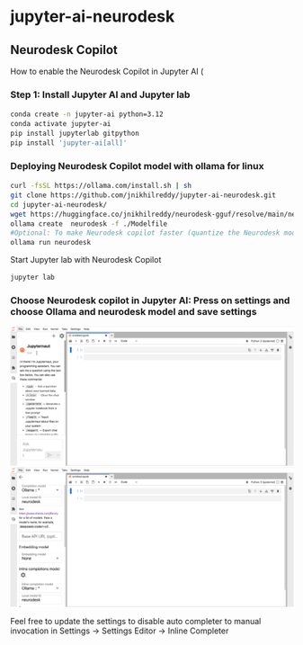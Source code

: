 # jupyter-ai-neurodesk

## Neurodesk Copilot 

How to enable the Neurodesk Copilot in Jupyter AI  (

### Step 1: Install Jupyter AI and Jupyter lab

```bash
conda create -n jupyter-ai python=3.12
conda activate jupyter-ai
pip install jupyterlab gitpython
pip install 'jupyter-ai[all]'
```

### Deploying Neurodesk Copilot model with ollama for linux
```bash
curl -fsSL https://ollama.com/install.sh | sh
git clone https://github.com/jnikhilreddy/jupyter-ai-neurodesk.git
cd jupyter-ai-neurodesk/
wget https://huggingface.co/jnikhilreddy/neurodesk-gguf/resolve/main/neurodesk.gguf?download=true -O neurodesk.gguf
ollama create  neurodesk -f ./Modelfile  
#Optional: To make Neurodesk copilot faster (quantize the Neurodesk model): ollama create --quantize q4_K_M neurodesk -f ./Modelfile 
ollama run neurodesk
```


Start Jupyter lab with Neurodesk Copilot
```bash
jupyter lab 
```

### Choose Neurodesk copilot in Jupyter AI: Press on settings and choose Ollama and neurodesk model and save settings
![Choose Jupyter-AI settings](jupyter-ai.png)
![Enable Neurodesk copilot in Jupyter-AI settings](jupyter-ai-settings.png)

Feel free to update the settings to disable auto completer to manual invocation in Settings -> Settings Editor -> Inline Completer

